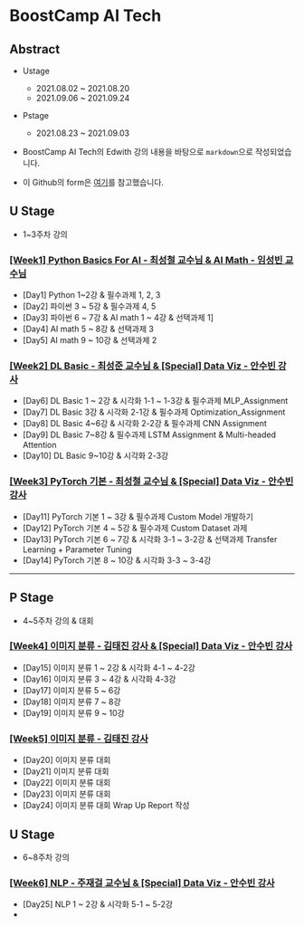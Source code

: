 # BoostCamp AI Tech

## Abstract
- Ustage
  - 2021.08.02 ~ 2021.08.20
  - 2021.09.06 ~ 2021.09.24
- Pstage
  - 2021.08.23 ~ 2021.09.03

- BoostCamp AI Tech의 Edwith 강의 내용을 바탕으로 `markdown`으로 작성되었습니다.
- 이 Github의 form은 [여기](https://github.com/ydy8989/boostcamp)를 참고했습니다.

## U Stage
- 1~3주차 강의

### [[Week1] Python Basics For AI - 최성철 교수님 & AI Math - 임성빈 교수님](https://github.com/raki-1203/boostcamp_note/tree/main/Week_1)

- [Day1] Python 1~2강 & 필수과제 1, 2, 3
- [Day2] 파이썬 3 ~ 5강 & 필수과제 4, 5
- [Day3] 파이썬 6 ~ 7강 & AI math 1 ~ 4강 & 선택과제 1]
- [Day4] AI math 5 ~ 8강 & 선택과제 3
- [Day5] AI math 9 ~ 10강 & 선택과제 2

### [[Week2] DL Basic - 최성준 교수님 & [Special] Data Viz - 안수빈 강사](https://github.com/raki-1203/boostcamp_note/tree/main/Week_2)

- [Day6] DL Basic 1 ~ 2강 & 시각화 1-1 ~ 1-3강 & 필수과제 MLP_Assignment
- [Day7] DL Basic 3강 & 시각화 2-1강 & 필수과제 Optimization_Assignment
- [Day8] DL Basic 4~6강 & 시각화 2-2강 & 필수과제 CNN Assignment
- [Day9] DL Basic 7~8강 & 필수과제 LSTM Assignment & Multi-headed Attention
- [Day10] DL Basic 9~10강 & 시각화 2-3강

### [[Week3] PyTorch 기본 - 최성철 교수님 & [Special] Data Viz - 안수빈 강사](https://github.com/raki-1203/boostcamp_note/tree/main/Week_3)

- [Day11] PyTorch 기본 1 ~ 3강 & 필수과제 Custom Model 개발하기
- [Day12] PyTorch 기본 4 ~ 5강 & 필수과제 Custom Dataset 과제
- [Day13] PyTorch 기본 6 ~ 7강 & 시각화 3-1 ~ 3-2강 & 선택과제 Transfer Learning + Parameter Tuning
- [Day14] PyTorch 기본 8 ~ 10강 & 시각화 3-3 ~ 3-4강

---
## P Stage
- 4~5주차 강의 & 대회

### [[Week4] 이미지 분류 - 김태진 강사 & [Special] Data Viz - 안수빈 강사](https://github.com/raki-1203/boostcamp_note/tree/main/Week_4)

- [Day15] 이미지 분류 1 ~ 2강 & 시각화 4-1 ~ 4-2강
- [Day16] 이미지 분류 3 ~ 4강 & 시각화 4-3강
- [Day17] 이미지 분류 5 ~ 6강
- [Day18] 이미지 분류 7 ~ 8강
- [Day19] 이미지 분류 9 ~ 10강

### [[Week5] 이미지 분류 - 김태진 강사](https://github.com/raki-1203/boostcamp_note/tree/main/Week_5)

- [Day20] 이미지 분류 대회
- [Day21] 이미지 분류 대회
- [Day22] 이미지 분류 대회
- [Day23] 이미지 분류 대회
- [Day24] 이미지 분류 대회 Wrap Up Report 작성

## U Stage
- 6~8주차 강의

### [[Week6] NLP - 주재걸 교수님 & [Special] Data Viz - 안수빈 강사](https://github.com/raki-1203/boostcamp_note/tree/main/Week_6)

- [Day25] NLP 1 ~ 2강 & 시각화 5-1 ~ 5-2강
- 
